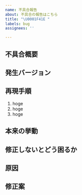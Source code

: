 ```yaml
---
name: 不具合報告
about: 不具合の報告はこちら
title: "\U0001F41E "
labels: bug
assignees: ''

---
```


## 不具合概要

## 発生バージョン

## 再現手順
1. hoge
2. hoge
3. hoge

## 本来の挙動

## 修正しないとどう困るか

## 原因

<!-- もし分かる場合、当たりがつく場合は記載 -->

## 修正案
